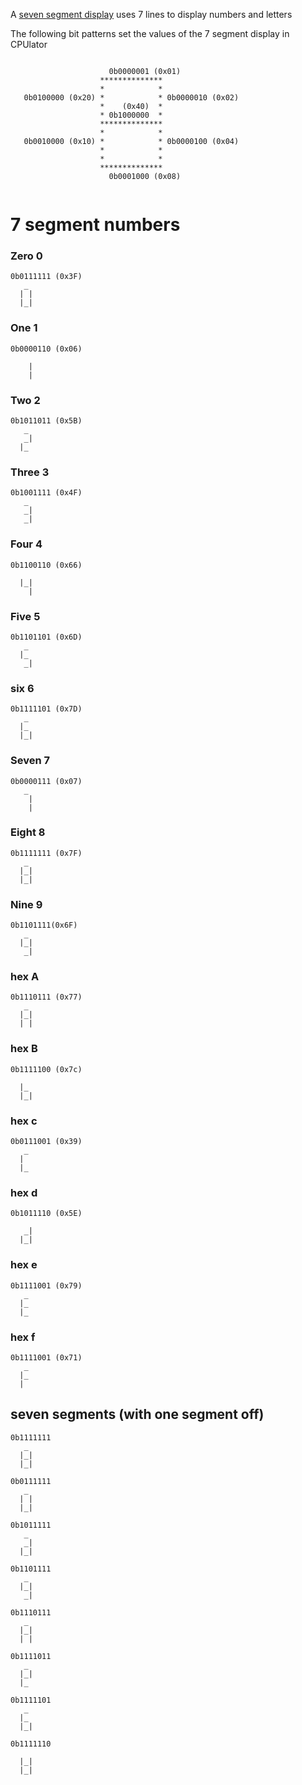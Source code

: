 
A [seven segment display](https://en.wikipedia.org/wiki/Seven-segment_display) uses 7 lines to display numbers and letters
 
The following bit patterns set the values of the 7 segment display in CPUlator

```

                      0b0000001 (0x01)
                    **************
                    *            *
   0b0100000 (0x20) *            * 0b0000010 (0x02)
                    *    (0x40)  *
                    * 0b1000000  *
                    **************
                    *            *
   0b0010000 (0x10) *            * 0b0000100 (0x04)
                    *            *
                    *            *
                    **************
                      0b0001000 (0x08)
             
```

# 7 segment numbers

### Zero 0
```
0b0111111 (0x3F)
   _
  | |
  |_|

```
### One 1
```
0b0000110 (0x06)

    |
    |

```

### Two 2

```
0b1011011 (0x5B)
   _
   _|
  |_

```

### Three 3

```
0b1001111 (0x4F)
   _
   _|
   _|

```

### Four 4

```
0b1100110 (0x66)
   
  |_|
    |

```

### Five 5
```
0b1101101 (0x6D)
   _
  |_
   _|

```

### six 6

```
0b1111101 (0x7D)
   _
  |_
  |_|

```

### Seven 7

```
0b0000111 (0x07)
   _
    |
    |

```

### Eight 8

```
0b1111111 (0x7F)
   _
  |_|
  |_|

```

### Nine 9

```
0b1101111(0x6F)
   _
  |_|
   _|

```

### hex A

```
0b1110111 (0x77)
   _
  |_|
  | |

```

### hex B

```
0b1111100 (0x7c)
   
  |_
  |_|

```

### hex c

```
0b0111001 (0x39)
   _
  |
  |_

```

### hex d

```
0b1011110 (0x5E)
   
   _|
  |_|

```

### hex e

```
0b1111001 (0x79)
   _
  |_
  |_

```

### hex f

```
0b1111001 (0x71)
   _
  |_
  |

```

## seven segments (with one segment off)

```
0b1111111
   _
  |_|
  |_|

```

```
0b0111111
   _
  | |
  |_|

```

```
0b1011111
   _
   _|
  |_|

```

```
0b1101111
   _
  |_|
   _|

```

```
0b1110111
   _
  |_|
  | |

```

```
0b1111011
   _
  |_|
  |_

```

```
0b1111101
   _
  |_
  |_|

```

```
0b1111110
   
  |_|
  |_|
  
```
